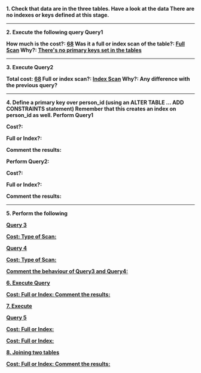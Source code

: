 <b>1. Check that data are in the three tables. Have a look at the data There are no indexes or keys defined at this stage.

---

<b>2. Execute the following query Query1</b>

How much is the cost?: <u>68</u>
Was it a full or index scan of the table?: <u>Full Scan</u>
Why?: <u>There's no primary keys set in the tables</u>

---

<b>3. Execute Query2

Total cost: <u>68</u>
Full or index scan?: <u>Index Scan</u>
Why?:
Any difference with the previous query?

---

<b>4. Define a primary key over person_id (using an ALTER TABLE … ADD CONSTRAINTS statement) Remember that this creates an index on person_id as well. Perform Query1

Cost?:

Full or Index?:

Comment the results:

Perform Query2:

Cost?:

Full or Index?:

Comment the results:

---

<b>5. Perform the following

<b><u>Query 3

Cost:
Type of Scan:

<b><u>Query 4

Cost:
Type of Scan:

Comment the behaviour of Query3 and Query4:

<b>6. Execute
<b><u>Query

Cost:
Full or Index:
Comment the results:


<b>7. Execute

Query 5

Cost:
Full or Index:

Cost:
Full or Index:

<b>8. Joining two tables

Cost:
Full or Index:
Comment the results:
